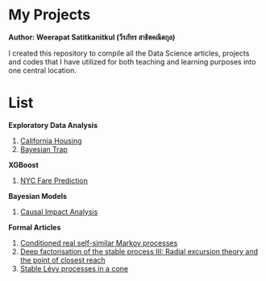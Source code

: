 # My Projects
**Author: Weerapat Satitkanitkul (วีรภัทร สาธิตคณิตกุล)**

I created this repository to compile all the Data Science articles, projects and codes that I have utilized for both teaching and learning purposes into one central location. 

# List
**Exploratory Data Analysis**
1. [California Housing](https://github.com/primavista40/Housing-Tutorials)
2. [Bayesian Trap](https://bigdata.go.th/big-data-101/bayesian-traps/)

**XGBoost**
1. [NYC Fare Prediction](https://www.kaggle.com/code/pitesatit/nyc-taxi-xgboost-with-local-price-per-km-features)

**Bayesian Models**
1. [Causal Impact Analysis](https://bigdata.go.th/big-data-101/causal-impact/)

**Formal Articles**
1. [Conditioned real self-similar Markov processes](https://arxiv.org/abs/1510.01781)
2. [Deep factorisation of the stable process III: Radial excursion theory and the point of closest reach](https://arxiv.org/abs/1706.09924)
3. [Stable Lévy processes in a cone](https://arxiv.org/abs/1804.08393)

